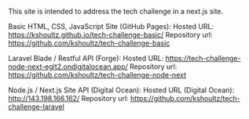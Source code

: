This site is intended to address the tech challenge in a next.js site.

Basic HTML, CSS, JavaScript Site (GitHub Pages):
Hosted URL: <https://kshoultz.github.io/tech-challenge-basic/>
Repository url: <https://github.com/kshoultz/tech-challenge-basic>

Laravel Blade / Restful API (Forge):
Hosted URL: <https://tech-challenge-node-next-eglt2.ondigitalocean.app/>
Repository url: <https://github.com/kshoultz/tech-challenge-node-next>

Node.js / Next.js Site API (Digital Ocean):
Hosted URL (Digital Ocean): <http://143.198.166.162/>
Repository url: <https://github.com/kshoultz/tech-challenge-laravel>
